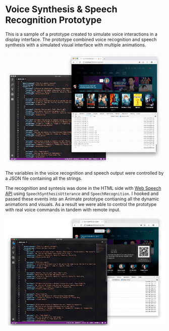 # Voice Synthesis & Speech Recognition Prototype

This is a sample of a prototype created to simulate voice interactions in a display interface.
The prototype combined voice recognition and speech synthesis with a simulated visual interface with multiple animations.

![Image of description](readmeimg/description1.gif)

The variables in the voice recognition and speech output were controlled by a JSON file containing all the strings.

The recognition and syntesis was done in the HTML side with [Web Speech API](https://developer.mozilla.org/en-US/docs/Web/API/Web_Speech_API) using `SpeechSynthesisUtterance` and `SpeechRecognition`. I hooked and passed these events into an Animate prototype contianing all the dynamic animations and visuals. As a result we were able to control the prototype with real voice commands in tandem with remote input.

![Image of description](readmeimg/description2.gif)
